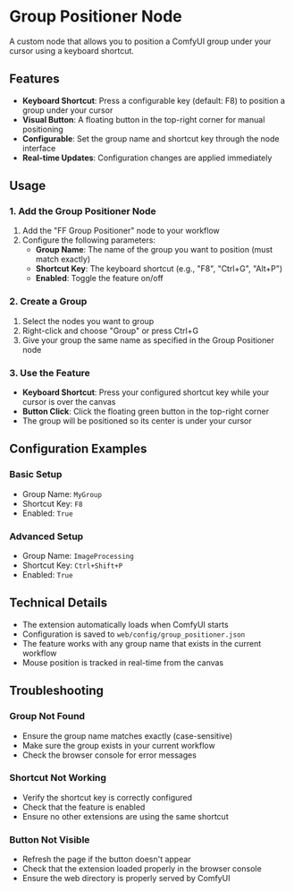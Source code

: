 # Group Positioner Node

A custom node that allows you to position a ComfyUI group under your cursor using a keyboard shortcut.

## Features

- **Keyboard Shortcut**: Press a configurable key (default: F8) to position a group under your cursor
- **Visual Button**: A floating button in the top-right corner for manual positioning
- **Configurable**: Set the group name and shortcut key through the node interface
- **Real-time Updates**: Configuration changes are applied immediately

## Usage

### 1. Add the Group Positioner Node

1. Add the "FF Group Positioner" node to your workflow
2. Configure the following parameters:
   - **Group Name**: The name of the group you want to position (must match exactly)
   - **Shortcut Key**: The keyboard shortcut (e.g., "F8", "Ctrl+G", "Alt+P")
   - **Enabled**: Toggle the feature on/off

### 2. Create a Group

1. Select the nodes you want to group
2. Right-click and choose "Group" or press Ctrl+G
3. Give your group the same name as specified in the Group Positioner node

### 3. Use the Feature

- **Keyboard Shortcut**: Press your configured shortcut key while your cursor is over the canvas
- **Button Click**: Click the floating green button in the top-right corner
- The group will be positioned so its center is under your cursor

## Configuration Examples

### Basic Setup
- Group Name: `MyGroup`
- Shortcut Key: `F8`
- Enabled: `True`

### Advanced Setup
- Group Name: `ImageProcessing`
- Shortcut Key: `Ctrl+Shift+P`
- Enabled: `True`

## Technical Details

- The extension automatically loads when ComfyUI starts
- Configuration is saved to `web/config/group_positioner.json`
- The feature works with any group name that exists in the current workflow
- Mouse position is tracked in real-time from the canvas

## Troubleshooting

### Group Not Found
- Ensure the group name matches exactly (case-sensitive)
- Make sure the group exists in your current workflow
- Check the browser console for error messages

### Shortcut Not Working
- Verify the shortcut key is correctly configured
- Check that the feature is enabled
- Ensure no other extensions are using the same shortcut

### Button Not Visible
- Refresh the page if the button doesn't appear
- Check that the extension loaded properly in the browser console
- Ensure the web directory is properly served by ComfyUI
